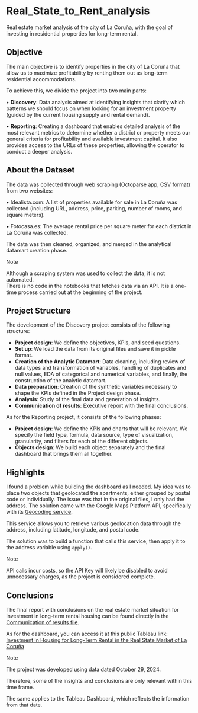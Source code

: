 # Real_State_to_Rent_analysis
Real estate market analysis of the city of La Coruña, with the goal of investing in residential properties for long-term rental.

## Objective

The main objective is to identify properties in the city of La Coruña that allow us to maximize profitability by renting them out as long-term residential accommodations.

To achieve this, we divide the project into two main parts:

•	**Discovery**: Data analysis aimed at identifying insights that clarify which patterns we should focus on when looking for an investment property (guided by the current housing supply and rental demand).

•	**Reporting**: Creating a dashboard that enables detailed analysis of the most relevant metrics to determine whether a district or property meets our general criteria for profitability and available investment capital. It also provides access to the URLs of these 
properties, allowing the operator to conduct a deeper analysis.


## About the Dataset

The data was collected through web scraping (Octoparse app, CSV format) from two websites:

•	Idealista.com: A list of properties available for sale in La Coruña was collected (including URL, address, price, parking, number of rooms, and square meters).

•	Fotocasa.es: The average rental price per square meter for each district in La Coruña was collected.

The data was then cleaned, organized, and merged in the analytical datamart creation phase.

> [!NOTE]  
> Although a scraping system was used to collect the data, it is not automated.  
> There is no code in the notebooks that fetches data via an API. It is a one-time process carried out at the beginning of the project.


## Project Structure

The development of the Discovery project consists of the following structure:

- **Project design**: We define the objectives, KPIs, and seed questions.
- **Set up**: We load the data from its original files and save it in pickle format.
- **Creation of the Analytic Datamart**: Data cleaning, including review of data types and transformation of variables, handling of duplicates and null values, EDA of categorical and numerical variables, and finally, the construction of the analytic datamart.
- **Data preparation**: Creation of the synthetic variables necessary to shape the KPIs defined in the Project design phase.
- **Analysis**: Study of the final data and generation of insights.
- **Communication of results**: Executive report with the final conclusions.

As for the Reporting project, it consists of the following phases:

- **Project design**: We define the KPIs and charts that will be relevant. We specify the field type, formula, data source, type of visualization, granularity, and filters for each of the different objects.
- **Objects design**: We build each object separately and the final dashboard that brings them all together.

## Highlights

I found a problem while building the dashboard as I needed. My idea was to place two objects that geolocated the apartments, either grouped by postal code or individually. The issue was that in the original files, I only had the address. The solution came with the Google Maps Platform API, specifically with its [Geocoding service](https://github.com/googlemaps/google-maps-services-python).

This service allows you to retrieve various geolocation data through the address, including latitude, longitude, and postal code.

The solution was to build a function that calls this service, then apply it to the address variable using `apply()`.

> [!NOTE]  
> API calls incur costs, so the API Key will likely be disabled to avoid unnecessary charges, as the project is considered complete.

## Conclusions

The final report with conclusions on the real estate market situation for investment in long-term rental housing can be found directly in the [Communication of results file](https://github.com/TonyGonzalezData/Real_State_for_rental_Analysis/blob/main/03_Notebooks/01_Development/06_Communication%20of%20Results.pdf).

As for the dashboard, you can access it at this public Tableau link: [Investment in Housing for Long-Term Rental in the Real State Market of La Coruña](https://public.tableau.com/app/profile/antonio.gonz.lez.pazos/viz/DashboardInvestmentinHousingforLong-TermRentalintheRealStateMarketofLaCorua/Dashboard)

> [!NOTE]  
> The project was developed using data dated October 29, 2024.
> 
> Therefore, some of the insights and conclusions are only relevant within this time frame.
> 
> The same applies to the Tableau Dashboard, which reflects the information from that date.



